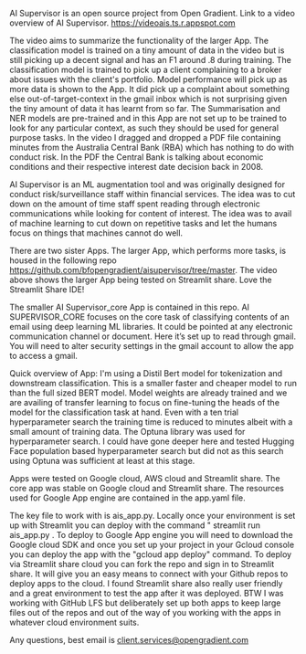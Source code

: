 AI Supervisor is an open source project from Open Gradient. Link to a video overview of AI Supervisor. https://videoais.ts.r.appspot.com

The video aims to summarize the functionality of the larger App. The classification model is trained on a tiny amount of data in the video but is still picking up a decent signal and has an F1 around .8 during training. The classification model is trained to pick up a client complaining to a broker about issues with the client's portfolio. Model performance will pick up as more data is shown to the App. It did pick up a complaint about something else out-of-target-context in the gmail inbox which is not surprising given the tiny amount of data it has learnt from so far. The Summarisation and NER models are pre-trained and in this App are not set up to be trained to look for any particular context, as such they should be used for general purpose tasks. In the video I dragged and dropped a PDF file containing minutes from the Australia Central Bank (RBA) which has nothing to do with conduct risk. In the PDF the Central Bank is talking about economic conditions and their respective interest date decision back in 2008.

AI Supervisor is an ML augmentation tool and was originally designed for conduct risk/surveillance staff within financial services. The idea was to cut down on the amount of time staff spent reading through electronic communications while looking for content of interest. The idea was to avail of machine learning to cut down on repetitive tasks and let the humans focus on things that machines cannot do well.

There are two sister Apps. The larger App, which performs more tasks, is housed in the following repo https://github.com/bfopengradient/aisupervisor/tree/master. The video above shows the larger App being tested on Streamlit share. Love the Streamlit Share IDE! 

The smaller AI Supervisor_core App is contained in this repo. AI SUPERVISOR_CORE focuses on the core task of classifying contents of an email using deep learning ML libraries. It could be pointed at any electronic communication channel or document. Here it’s set up to read through gmail. You will need to alter security settings in the gmail account to allow the app to access a gmail. 

Quick overview of App: I'm using a Distil Bert model for tokenization and downstream classification. This is a smaller faster and cheaper model to run than the full sized BERT model. Model weights are already trained and we are availing of transfer learning to focus on fine-tuning the heads of the model for the classification task at hand. Even with a ten trial hyperparameter search the training time is reduced to minutes albeit with a small amount of training data. The Optuna library was used for hyperparameter search. I could have gone deeper here and tested Hugging Face population based hyperparameter search but did not as this search using Optuna was sufficient at least at this stage.  

Apps were tested on Google cloud, AWS cloud and Streamlit share. The core app was stable on Google cloud and Streamlit share. The resources used for Google App engine are contained in the app.yaml file.  

The key file to work with is ais_app.py. Locally once your environment is set up with Streamlit you can deploy with the command " streamlit run ais_app.py . To deploy to Google App engine you will need to download the Google cloud SDK and once you set up your project in your Gcloud console you can deploy the app with the "gcloud app deploy" command. To deploy via Streamlit share cloud you can fork the repo and sign in to Streamlit share. It will give you an easy means to connect with your Github repos to deploy apps to the cloud. I found Streamlit share also really user friendly and a great environment to test the app after it was deployed.  BTW I was working with GitHub LFS but deliberately set up both apps to keep large files out of the repos and out of the way of you working with the apps in whatever cloud environment suits.    

Any questions, best email is client.services@opengradient.com 
 




